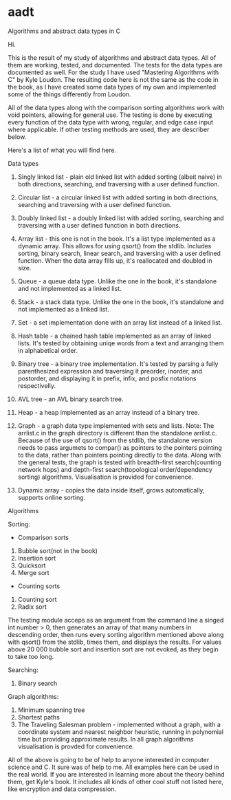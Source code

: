 # aadt
Algorithms and abstract data types in C

Hi.

This is the result of my study of algorithms and abstract data types.
All of them are working, tested, and documented. The tests for the
data types are documented as well. For the study I have used
"Mastering Algorithms with C" by Kyle Loudon. The resulting code here
is not the same as the code in the book, as I have created some data
types of my own and implemented some of the things differently from Loudon.

All of the data types along with the comparison sorting algorithms work
with void pointers, allowing for general use. The testing is done by executing
every function of the data type with wrong, regular, and edge case input
where applicable. If other testing methods are used, they are describer below.

Here's a list of what you will find here.

Data types

1. Singly linked list 	- plain old linked list with added sorting (albeit naive) in both directions,
searching, and traversing with a user defined function.

2. Circular list 		- a circular linked list with added sorting in both directions, searching 
and traversing with a user defined function.

3. Doubly linked list 	- a doubly linked list with added sorting, searching and traversing with a user 
defined function in both directions.

4. Array list			- this one is not in the book. It's a list type implemented as a dynamic array.
This allows for using qsort() from the stdlib. Includes sorting, binary search, linear search, and traversing
with a user defined function. When the data array fills up, it's reallocated and doubled in size.

5. Queue				- a queue data type. Unlike the one in the book, it's standalone and not implemented 
as a linked list.

6. Stack				- a stack data type. Unlike the one in the book, it's standalone and not implemented 
as a linked list.

7. Set					- a set implementation done with an array list instead of a linked list.

8. Hash table			- a chained hash table implemented as an array of linked lists. It's tested by obtaining 
uniqe words from a text and arranging them in alphabetical order.

9. Binary tree			- a binary tree implementation. It's tested by parsing a fully parenthesized expression
and traversing it preorder, inorder, and postorder, and displaying it in prefix, infix, and posfix notations respectivelly.

10. AVL tree			- an AVL binary search tree.

11. Heap				- a heap implemented as an array instead of a binary tree.

12. Graph				- a graph data type implemented with sets and lists.
Note: The arrlist.c in the graph directory is different than the standalone arrlist.c. Because of the use of qsort()
from the stdlib, the standalone version needs to pass argumets to compar() as pointers to the pointers pointing to
the data, rather than pointers pointing directly to the data.
Along with the general tests, the graph is tested with breadth-first search(counting network hops) and 
depth-first search(topological order/dependency sorting) algorithms. Visualisation is provided for convenience.

13. Dynamic array - copies the data inside itself, grows automatically, supports online sorting.

Algorithms

Sorting:
- Comparison sorts

1. Bubble sort(not in the book)
2. Insertion sort
3. Quicksort
4. Merge sort

- Counting sorts

1. Counting sort
2. Radix sort

The testing module acceps as an argument from the command line a singed int number > 0, then
generates an array of that many numbers in descending order, then runs every sorting algorithm
mentioned above along with qsort() from the stdlib, times them, and displays the results. 
For values above 20 000 bubble sort and insertion sort are not evoked, as they begin to take too long.

Searching:

1. Binary search

Graph algorithms:

1. Minimum spanning tree
2. Shortest paths
3. The Traveling Salesman problem - implemented without a graph, with a coordinate system and nearest 
neighbor heuristic, running in polynomial time but providing approximate results.
In all graph algorithms visualisation is provded for convenience.


All of the above is going to be of help to anyone interested in computer science and C. It sure was
of help to me. All examples here can be used in the real world. If you are interested in learning more 
about the theory behind them, get Kyle's book. It includes all kinds of other cool stuff not listed here, 
like encryption and data compression.
